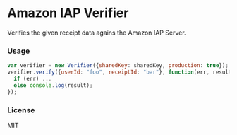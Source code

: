 # Amazon IAP Verifier

Verifies the given receipt data agains the Amazon IAP Server.

### Usage

```javascript
var verifier = new Verifier({sharedKey: sharedKey, production: true});
verifier.verify({userId: "foo", receiptId: "bar"}, function(err, result) {
  if (err) ...
  else console.log(result);
});
```
### License

MIT
